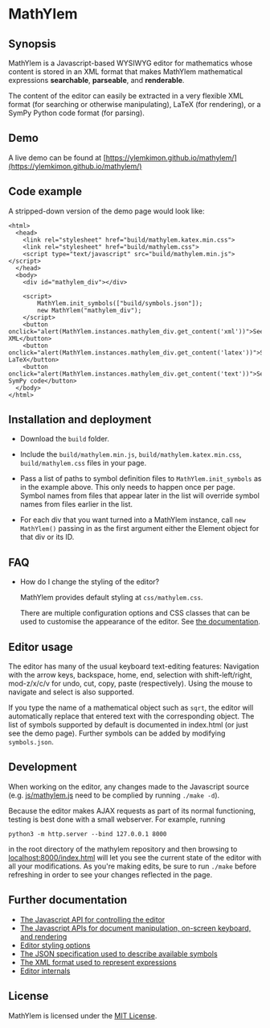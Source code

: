 # MathYlem

## Synopsis

MathYlem is a Javascript-based WYSIWYG editor for mathematics whose
content is stored in an XML format that makes MathYlem mathematical
expressions **searchable**, **parseable**, and **renderable**.

The content of the editor can easily be extracted in a very flexible
XML format (for searching or otherwise manipulating), LaTeX (for
rendering), or a SymPy Python code format (for parsing).

## Demo

A live demo can be found at 
[https://ylemkimon.github.io/mathylem/](https://ylemkimon.github.io/mathylem/)

## Code example

A stripped-down version of the demo page would look like:

```
<html>
  <head>
    <link rel="stylesheet" href="build/mathylem.katex.min.css">
    <link rel="stylesheet" href="build/mathylem.css">
    <script type="text/javascript" src="build/mathylem.min.js"></script>
  </head>
  <body>
    <div id="mathylem_div"></div>
    
    <script>
        MathYlem.init_symbols(["build/symbols.json"]);
        new MathYlem("mathylem_div");
    </script>
    <button onclick="alert(MathYlem.instances.mathylem_div.get_content('xml'))">See XML</button>
    <button onclick="alert(MathYlem.instances.mathylem_div.get_content('latex'))">See LaTeX</button>
    <button onclick="alert(MathYlem.instances.mathylem_div.get_content('text'))">See SymPy code</button>
  </body>
</html>
```

## Installation and deployment

* Download the `build` folder.

* Include the `build/mathylem.min.js`, `build/mathylem.katex.min.css`,
  `build/mathylem.css` files in your page.

* Pass a list of paths to symbol definition files to `MathYlem.init_symbols`
  as in the example above.  This only needs to happen once per page.
  Symbol names from files that appear later in the list will override
  symbol names from files earlier in the list.

* For each div that you want turned into a MathYlem instance, call `new
  MathYlem()` passing in as the first argument either the Element object
  for that div or its ID.

## FAQ

* How do I change the styling of the editor?

  MathYlem provides default styling at `css/mathylem.css`.

  There are multiple configuration options and CSS classes that can be
  used to customise the appearance of the editor.  See [the
  documentation](doc/style.md).

## Editor usage

The editor has many of the usual keyboard text-editing features:
Navigation with the arrow keys, backspace, home, end, selection with
shift-left/right, mod-z/x/c/v for undo, cut, copy, paste
(respectively).  Using the mouse to navigate and select is also
supported.

If you type the name of a mathematical object such as `sqrt`, the
editor will automatically replace that entered text with the
corresponding object.  The list of symbols supported by default is
documented in index.html (or just see the demo page).  Further symbols
can be added by modifying `symbols.json`.

## Development

When working on the editor, any changes made to the Javascript source
(e.g. [js/mathylem.js](https://github.com/ylemkimon/mathylem/blob/master/js/mathylem.js)
need to be complied by running `./make -d`).

Because the editor makes AJAX requests as part of its normal
functioning, testing is best done with a small webserver.  For
example, running

```python3 -m http.server --bind 127.0.0.1 8000```

in the root directory of the mathylem repository and then browsing to
[localhost:8000/index.html](localhost:8000/index.html) will let you
see the current state of the editor with all your modifications.  As
you're making edits, be sure to run `./make` before refreshing in
order to see your changes reflected in the page.

## Further documentation

* [The Javascript API for controlling the editor](doc/editor_api.md)
* [The Javascript APIs for document manipulation, on-screen keyboard, and rendering](doc/other_api.md)
* [Editor styling options](doc/style.md)
* [The JSON specification used to describe available symbols](doc/symbols.md)
* [The XML format used to represent expressions](doc/format.md)
* [Editor internals](doc/internals.md)

## License

MathYlem is licensed under the [MIT License](https://github.com/ylemkimon/mathylem/blob/master/LICENSE).
